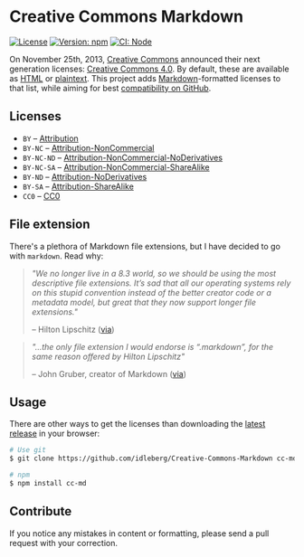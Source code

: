 # Creative Commons Markdown

[![License](https://img.shields.io/github/license/idleberg/Creative-Commons-Markdown?color=blue&style=for-the-badge)](https://github.com/idleberg/Creative-Commons-Markdown/blob/main/LICENSE)
[![Version: npm](https://img.shields.io/npm/v/cc-md?style=for-the-badge)](https://www.npmjs.org/package/cc-md)
[![CI: Node](https://img.shields.io/github/actions/workflow/status/idleberg/Creative-Commons-Markdown/node.yml?logo=nodedotjs&logoColor=white&style=for-the-badge)](https://github.com/idleberg/Creative-Commons-Markdown/actions)

On November 25th, 2013, [Creative Commons](http://creativecommons.org/) announced their next generation licenses: [Creative Commons 4.0](https://creativecommons.org/weblog/entry/40768). By default, these are available as [HTML](http://creativecommons.org/licenses/) or [plaintext](http://creativecommons.org/weblog/entry/41127). This project adds [Markdown](http://daringfireball.net/projects/markdown/)-formatted licenses to that list, while aiming for best [compatibility on GitHub](https://github.github.com/gfm/).

## Licenses

* `BY` – [Attribution](https://github.com/idleberg/Creative-Commons-Markdown/blob/master/4.0/by.markdown)
* `BY-NC` – [Attribution-NonCommercial](https://github.com/idleberg/Creative-Commons-Markdown/blob/master/4.0/by-nc.markdown)
* `BY-NC-ND` – [Attribution-NonCommercial-NoDerivatives](https://github.com/idleberg/Creative-Commons-Markdown/blob/master/4.0/by-nc-nd.markdown)
* `BY-NC-SA` – [Attribution-NonCommercial-ShareAlike](https://github.com/idleberg/Creative-Commons-Markdown/blob/master/4.0/by-nc-sa.markdown)
* `BY-ND` – [Attribution-NoDerivatives](https://github.com/idleberg/Creative-Commons-Markdown/blob/master/4.0/by-nd.markdown)
* `BY-SA` – [Attribution-ShareAlike](https://github.com/idleberg/Creative-Commons-Markdown/blob/master/4.0/by-sa.markdown)
* `CC0` – [CC0](https://github.com/idleberg/Creative-Commons-Markdown/blob/master/4.0/zero.markdown)

## File extension

There's a plethora of Markdown file extensions, but I have decided to go with `markdown`. Read why:

> *"We no longer live in a 8.3 world, so we should be using the most descriptive file extensions. It’s sad that all our operating systems rely on this stupid convention instead of the better creator code or a metadata model, but great that they now support longer file extensions."*  
>
> – Hilton Lipschitz ([via](http://hiltmon.com/blog/2012/03/07/the-markdown-file-extension/))

> *"…the only file extension I would endorse is “.markdown”, for the same reason offered by Hilton Lipschitz"*
>
> – John Gruber, creator of Markdown ([via](http://daringfireball.net/linked/2014/01/08/markdown-extension))

## Usage

There are other ways to get the licenses than downloading the [latest release](https://github.com/idleberg/Creative-Commons-Markdown/releases/latest) in your browser:

```bash
# Use git
$ git clone https://github.com/idleberg/Creative-Commons-Markdown cc-md

# npm
$ npm install cc-md
```

## Contribute

If you notice any mistakes in content or formatting, please send a pull request with your correction.
